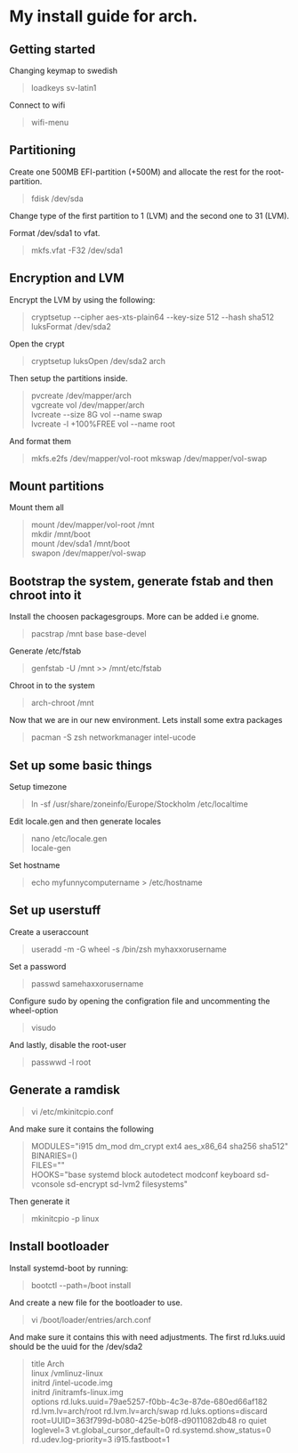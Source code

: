 # My install guide for arch.

## Getting started
Changing keymap to swedish
> loadkeys sv-latin1

Connect to wifi
> wifi-menu

## Partitioning
Create one 500MB EFI-partition (+500M) and allocate the rest for the root-partition.
> fdisk /dev/sda

Change type of the first partition to 1 (LVM) and the second one to 31 (LVM).

Format /dev/sda1 to vfat.
> mkfs.vfat -F32 /dev/sda1

## Encryption and LVM

Encrypt the LVM by using the following:  
>cryptsetup --cipher aes-xts-plain64 --key-size 512 --hash sha512 luksFormat /dev/sda2

Open the crypt
> cryptsetup luksOpen /dev/sda2 arch

Then setup the partitions inside.
>pvcreate /dev/mapper/arch  
>vgcreate vol /dev/mapper/arch  
>lvcreate --size 8G vol --name swap  
>lvcreate -l +100%FREE vol --name root  

And format them
>mkfs.e2fs /dev/mapper/vol-root
>mkswap /dev/mapper/vol-swap

## Mount partitions

Mount them all
>mount /dev/mapper/vol-root /mnt  
>mkdir /mnt/boot  
>mount /dev/sda1 /mnt/boot  
>swapon /dev/mapper/vol-swap  

## Bootstrap the system, generate fstab and then chroot into it
Install the choosen packagesgroups. More can be added i.e gnome.
>pacstrap /mnt base base-devel

Generate /etc/fstab
>genfstab -U /mnt >> /mnt/etc/fstab

Chroot in to the system
>arch-chroot /mnt

Now that we are in our new environment. Lets install some extra packages
>pacman -S zsh networkmanager intel-ucode

## Set up some basic things
Setup timezone
> ln -sf /usr/share/zoneinfo/Europe/Stockholm /etc/localtime

Edit locale.gen and then generate locales
> nano /etc/locale.gen  
> locale-gen

Set hostname
> echo  myfunnycomputername > /etc/hostname

## Set up userstuff
Create a useraccount
> useradd -m -G wheel -s /bin/zsh myhaxxorusername

Set a password
> passwd samehaxxorusername

Configure sudo by opening the configration file and uncommenting the wheel-option
> visudo

And lastly, disable the root-user
> passwwd -l root

## Generate a ramdisk

> vi /etc/mkinitcpio.conf

And make sure it contains the following
>MODULES="i915 dm_mod dm_crypt ext4 aes_x86_64 sha256 sha512"  
>BINARIES=()  
>FILES=""  
>HOOKS="base systemd block autodetect modconf keyboard sd-vconsole sd-encrypt sd-lvm2 filesystems"  

Then generate it
> mkinitcpio -p linux

## Install bootloader
Install systemd-boot by running:
> bootctl --path=/boot install

And create a new file for the bootloader to use.
> vi /boot/loader/entries/arch.conf

And make sure it contains this with need adjustments. The first rd.luks.uuid should be the uuid for the /dev/sda2
>title	Arch  
>linux	/vmlinuz-linux  
>initrd	/intel-ucode.img  
>initrd	/initramfs-linux.img  
>options rd.luks.uuid=79ae5257-f0bb-4c3e-87de-680ed66af182 rd.lvm.lv=arch/root rd.lvm.lv=arch/swap rd.luks.options=discard root=UUID=363f799d-b080-425e-b0f8-d9011082db48 ro quiet loglevel=3 vt.global_cursor_default=0 rd.systemd.show_status=0 rd.udev.log-priority=3 i915.fastboot=1  








